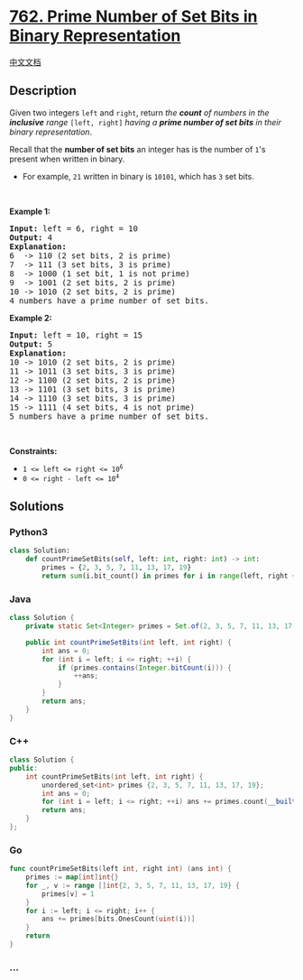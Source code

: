 # [762. Prime Number of Set Bits in Binary Representation](https://leetcode.com/problems/prime-number-of-set-bits-in-binary-representation)

[中文文档](/solution/0700-0799/0762.Prime%20Number%20of%20Set%20Bits%20in%20Binary%20Representation/README.md)

## Description

<p>Given two integers <code>left</code> and <code>right</code>, return <em>the <strong>count</strong> of numbers in the <strong>inclusive</strong> range </em><code>[left, right]</code><em> having a <strong>prime number of set bits</strong> in their binary representation</em>.</p>

<p>Recall that the <strong>number of set bits</strong> an integer has is the number of <code>1</code>&#39;s present when written in binary.</p>

<ul>
	<li>For example, <code>21</code> written in binary is <code>10101</code>, which has <code>3</code> set bits.</li>
</ul>

<p>&nbsp;</p>
<p><strong class="example">Example 1:</strong></p>

<pre>
<strong>Input:</strong> left = 6, right = 10
<strong>Output:</strong> 4
<strong>Explanation:</strong>
6  -&gt; 110 (2 set bits, 2 is prime)
7  -&gt; 111 (3 set bits, 3 is prime)
8  -&gt; 1000 (1 set bit, 1 is not prime)
9  -&gt; 1001 (2 set bits, 2 is prime)
10 -&gt; 1010 (2 set bits, 2 is prime)
4 numbers have a prime number of set bits.
</pre>

<p><strong class="example">Example 2:</strong></p>

<pre>
<strong>Input:</strong> left = 10, right = 15
<strong>Output:</strong> 5
<strong>Explanation:</strong>
10 -&gt; 1010 (2 set bits, 2 is prime)
11 -&gt; 1011 (3 set bits, 3 is prime)
12 -&gt; 1100 (2 set bits, 2 is prime)
13 -&gt; 1101 (3 set bits, 3 is prime)
14 -&gt; 1110 (3 set bits, 3 is prime)
15 -&gt; 1111 (4 set bits, 4 is not prime)
5 numbers have a prime number of set bits.
</pre>

<p>&nbsp;</p>
<p><strong>Constraints:</strong></p>

<ul>
	<li><code>1 &lt;= left &lt;= right &lt;= 10<sup>6</sup></code></li>
	<li><code>0 &lt;= right - left &lt;= 10<sup>4</sup></code></li>
</ul>

## Solutions

<!-- tabs:start -->

### **Python3**

```python
class Solution:
    def countPrimeSetBits(self, left: int, right: int) -> int:
        primes = {2, 3, 5, 7, 11, 13, 17, 19}
        return sum(i.bit_count() in primes for i in range(left, right + 1))
```

### **Java**

```java
class Solution {
    private static Set<Integer> primes = Set.of(2, 3, 5, 7, 11, 13, 17, 19);

    public int countPrimeSetBits(int left, int right) {
        int ans = 0;
        for (int i = left; i <= right; ++i) {
            if (primes.contains(Integer.bitCount(i))) {
                ++ans;
            }
        }
        return ans;
    }
}
```

### **C++**

```cpp
class Solution {
public:
    int countPrimeSetBits(int left, int right) {
        unordered_set<int> primes {2, 3, 5, 7, 11, 13, 17, 19};
        int ans = 0;
        for (int i = left; i <= right; ++i) ans += primes.count(__builtin_popcount(i));
        return ans;
    }
};
```

### **Go**

```go
func countPrimeSetBits(left int, right int) (ans int) {
	primes := map[int]int{}
	for _, v := range []int{2, 3, 5, 7, 11, 13, 17, 19} {
		primes[v] = 1
	}
	for i := left; i <= right; i++ {
		ans += primes[bits.OnesCount(uint(i))]
	}
	return
}
```

### **...**

```

```

<!-- tabs:end -->
